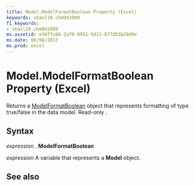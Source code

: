 ```yaml
---
title: Model.ModelFormatBoolean Property (Excel)
keywords: vbaxl10.chm942089
f1_keywords:
- vbaxl10.chm942089
ms.assetid: e38f7c66-2af8-8952-5d11-877d53b29d9e
ms.date: 06/08/2017
ms.prod: excel
---
```



# Model.ModelFormatBoolean Property (Excel)

Returns a [ModelFormatBoolean](Excel.modelformatboolean.md) object that represents formatting of type true/false in the data model. Read-only .


## Syntax

 _expression_ . **ModelFormatBoolean**

 _expression_ A variable that represents a **Model** object.


## See also



